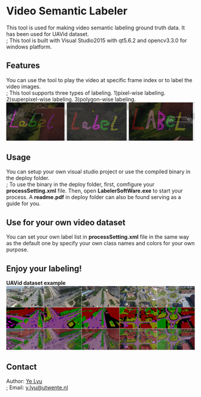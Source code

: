 # Video Semantic Labeler
This tool is used for making video semantic labeling ground truth data. It has been used for UAVid dataset.<br/>;
This tool is built with Visual Studio2015 with qt5.6.2 and opencv3.3.0 for windows platform.

## Features
You can use the tool to play the video at specific frame index or to label the video images. <br/>;
This tool supports three types of labeling. 1)pixel-wise labeling. 2)superpixel-wise labeling. 3)polygon-wise labeling.
![](pics/label_style.png)

## Usage
You can setup your own visual studio project or use the compiled binary in the deploy folder.<br/>;
To use the binary in the deploy folder, first, comfigure your **processSetting.xml** file.
Then, open **LabelerSoftWare.exe** to start your process.
A **readme.pdf** in deploy folder can also be found serving as a guide for you.

## Use for your own video dataset
You can set your own label list in **processSetting.xml** file in the same way as the default one by specify your own class names and colors for your own purpose.

## Enjoy your labeling!
**UAVid dataset example**
![](pics/labeling_eg.png)

## Contact
Author: [Ye Lyu](https://yelyuut.github.io/)  <br/>;
Email: y.lyu@utwente.nl
